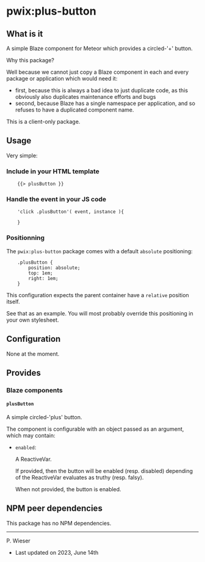 # pwix:plus-button

## What is it

A simple Blaze component for Meteor which provides a circled-'+' button.

Why this package?

Well because we cannot just copy a Blaze component in each and every package or application which would need it:
- first, because this is always a bad idea to just duplicate code, as this obviously also duplicates maintenance efforts and bugs
- second, because Blaze has a single namespace per application, and so refuses to have a duplicated component name.

This is a client-only package.

## Usage

Very simple:

### Include in your HTML template

```
    {{> plusButton }}
```

### Handle the event in your JS code

```
    'click .plusButton'( event, instance ){

    }
```

### Positionning

The `pwix:plus-button` package comes with a default `absolute` positioning:

```
    .plusButton {
        position: absolute;
        top: 1em;
        right: 1em;
    }
```

This configuration expects the parent container have a `relative` position itself.

See that as an example. You will most probably override this positioning in your own stylesheet.

## Configuration

None at the moment.

## Provides

### Blaze components

#### `plusButton`

A simple circled-'plus' button.

The component is configurable with an object passed as an argument, which may contain:

- `enabled`:

    A ReactiveVar.

    If provided, then the button will be enabled (resp. disabled) depending of the ReactiveVar evaluates as truthy (resp. falsy).

    When not provided, the button is enabled.

## NPM peer dependencies

This package has no NPM dependencies.

---
P. Wieser
- Last updated on 2023, June 14th
